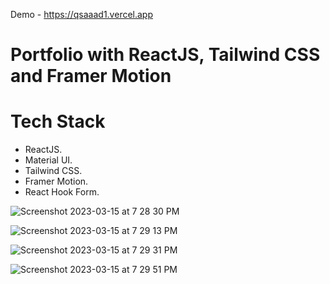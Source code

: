 Demo - https://qsaaad1.vercel.app
# Portfolio with ReactJS, Tailwind CSS and Framer Motion

# Tech Stack
- ReactJS.
- Material UI.
- Tailwind CSS.
- Framer Motion.
- React Hook Form.

![Screenshot 2023-03-15 at 7 28 30 PM](https://user-images.githubusercontent.com/101616957/225331313-b69ece19-5145-4f2d-ba56-255608b983ba.jpg)

![Screenshot 2023-03-15 at 7 29 13 PM](https://user-images.githubusercontent.com/101616957/225331525-11088122-1511-43d7-9ab3-79ec089a4fd8.jpg)

![Screenshot 2023-03-15 at 7 29 31 PM](https://user-images.githubusercontent.com/101616957/225331618-1797ecd1-a46f-4087-bce1-6ded9f160d27.jpg)

![Screenshot 2023-03-15 at 7 29 51 PM](https://user-images.githubusercontent.com/101616957/225331727-12d37be2-c5c6-462f-8834-5c0561de431c.jpg)
